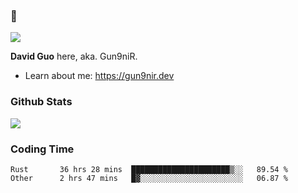 ### 👋

![](https://komarev.com/ghpvc/?username=Gun9niR&label=Total+Views)

**David Guo** here, aka. Gun9niR.

- Learn about me: https://gun9nir.dev

### Github Stats

<img src="https://github-readme-stats.vercel.app/api?username=Gun9niR&count_private=true&show_icons=true&theme=vue-dark&hide_title=true">

### Coding Time

<!--START_SECTION:waka-->

```text
Rust       36 hrs 28 mins  ██████████████████████▒░░   89.54 %
Other      2 hrs 47 mins   █▓░░░░░░░░░░░░░░░░░░░░░░░   06.87 %
```

<!--END_SECTION:waka-->
